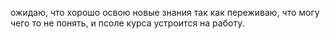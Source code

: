 ожидаю, что хорошо освою новые знания так как переживаю, что могу чего то не понять, и псоле курса устроится на работу.
